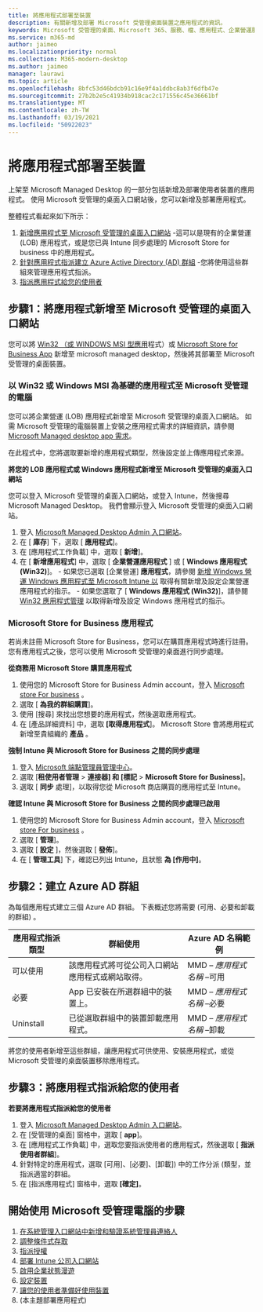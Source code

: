 ```yaml
---
title: 將應用程式部署至裝置
description: 有關新增及部署 Microsoft 受管理桌面裝置之應用程式的資訊。
keywords: Microsoft 受管理的桌面、Microsoft 365、服務、檔、應用程式、企業營運服務應用程式、LOB 應用程式
ms.service: m365-md
author: jaimeo
ms.localizationpriority: normal
ms.collection: M365-modern-desktop
ms.author: jaimeo
manager: laurawi
ms.topic: article
ms.openlocfilehash: 8bfc53d46bdcb91c16e9f4a1ddbc8ab3f6dfb47e
ms.sourcegitcommit: 27b2b2e5c41934b918cac2c171556c45e36661bf
ms.translationtype: MT
ms.contentlocale: zh-TW
ms.lasthandoff: 03/19/2021
ms.locfileid: "50922023"
---
```

# <a name="deploy-apps-to-devices"></a>將應用程式部署至裝置
上架至 Microsoft Managed Desktop 的一部分包括新增及部署使用者裝置的應用程式。 使用 Microsoft 受管理的桌面入口網站後，您可以新增及部署應用程式。 

整體程式看起來如下所示：
1. [新增應用程式至 Microsoft 受管理的桌面入口網站](#1) -這可以是現有的企業營運 (LOB) 應用程式，或是您已與 Intune 同步處理的 Microsoft Store for business 中的應用程式。 
2. [針對應用程式指派建立 Azure Active Directory (AD) 群組](#2) -您將使用這些群組來管理應用程式指派。
3. [指派應用程式給您的使用者](#3)

<span id="1" />

## <a name="step-1-add-apps-to-microsoft-managed-desktop-portal"></a>步驟1：將應用程式新增至 Microsoft 受管理的桌面入口網站
您可以將 [Win32 （或 WINDOWS MSI 型應用](#lob-apps)程式）或 [Microsoft Store for Business App](#msfb-apps) 新增至 microsoft managed desktop，然後將其部署至 Microsoft 受管理的桌面裝置。

<span id="lob-apps">

###  <a name="win32-or-windows-msi-based-apps-to-microsoft-managed-desktop"></a>以 Win32 或 Windows MSI 為基礎的應用程式至 Microsoft 受管理的電腦

您可以將企業營運 (LOB) 應用程式新增至 Microsoft 受管理的桌面入口網站。 如需 Microsoft 受管理的電腦裝置上安裝之應用程式需求的詳細資訊，請參閱 [Microsoft Managed desktop app 需求](../service-description/mmd-app-requirements.md)。

在此程式中，您將選取要新增的應用程式類型，然後設定並上傳應用程式來源。 

**將您的 LOB 應用程式或 Windows 應用程式新增至 Microsoft 受管理的桌面入口網站**

您可以登入 Microsoft 受管理的桌面入口網站，或登入 Intune，然後搜尋 Microsoft Managed Desktop。 我們會顯示登入 Microsoft 受管理的桌面入口網站。 

1.    登入 [Microsoft Managed Desktop Admin 入口網站](https://aka.ms/mmdportal)。 
2.    在 [ **庫存**] 下，選取 [ **應用程式**]。
3.    在 [應用程式工作負載] 中，選取 [ **新增**]。
4.    在 [ **新增應用程式**] 中，選取 [ **企業營運應用程式** ] 或 [ **Windows 應用程式 (Win32)**]。
    - 如果您已選取 [企業營運] **應用程式**，請參閱 [新增 Windows 營運 Windows 應用程式至 Microsoft Intune 以](/intune/lob-apps-windows) 取得有關新增及設定企業營運應用程式的指示。
    - 如果您選取了 [ **Windows 應用程式 (Win32)**]，請參閱 [Win32 應用程式管理](/intune/apps-win32-app-management) 以取得新增及設定 Windows 應用程式的指示。

<span id="msfb-apps">

### <a name="microsoft-store-for-business-apps"></a>Microsoft Store for Business 應用程式
若尚未註冊 Microsoft Store for Business，您可以在購買應用程式時進行註冊。 您有應用程式之後，您可以使用 Microsoft 受管理的桌面進行同步處理。 

**從商務用 Microsoft Store 購買應用程式**

1. 使用您的 Microsoft Store for Business Admin account，登入 [Microsoft store For business](https://businessstore.microsoft.com) 。
2. 選取 [ **為我的群組購買**]。
3. 使用 [搜尋] 來找出您想要的應用程式，然後選取應用程式。
4. 在 [產品詳細資料] 中，選取 **[取得應用程式**]。 Microsoft Store 會將應用程式新增至貴組織的 **產品** 。

**強制 Intune 與 Microsoft Store for Business 之間的同步處理**
1. 登入 [Microsoft 端點管理員管理中心](https://go.microsoft.com/fwlink/?linkid=2109431)。
2. 選取 [**租使用者管理**  >  **連接器] 和 [標記**  >  **Microsoft Store for Business**]。
3. 選取 [ **同步** 處理]，以取得您從 Microsoft 商店購買的應用程式至 Intune。

**確認 Intune 與 Microsoft Store for Business 之間的同步處理已啟用**
1. 使用您的 Microsoft Store for Business Admin account，登入 [Microsoft store For business](https://businessstore.microsoft.com) 。
2. 選取 [ **管理**]。
3. 選取 [ **設定** ]，然後選取 [ **發佈**]。
4. 在 [ **管理工具**] 下，確認已列出 Intune，且狀態 **為 [作用中]**。  

<span id="2" />

## <a name="step-2-create-azure-ad-groups"></a>步驟2：建立 Azure AD 群組

為每個應用程式建立三個 Azure AD 群組。 下表概述您將需要 (可用、必要和卸載的群組) 。 

應用程式指派類型 |    群組使用    | Azure AD 名稱範例
--- | --- | ---
可以使用 |  該應用程式將可從公司入口網站應用程式或網站取得。 | MMD – *應用程式名稱* –可用
必要 |  App 已安裝在所選群組中的裝置上。 | MMD – *應用程式名稱* –必要
Uninstall |  已從選取群組中的裝置卸載應用程式。 | MMD – *應用程式名稱* –卸載

將您的使用者新增至這些群組，讓應用程式可供使用、安裝應用程式，或從 Microsoft 受管理的桌面裝置移除應用程式。 

<span id="3" />

## <a name="step-3-assign-apps-to-your-users"></a>步驟3：將應用程式指派給您的使用者

**若要將應用程式指派給您的使用者**

1. 登入 [Microsoft Managed Desktop Admin 入口網站](https://aka.ms/mmdportal)。
2. 在 [受管理的桌面] 窗格中，選取 [ **app**]。
3. 在 [應用程式工作負載] 中，選取您要指派使用者的應用程式，然後選取 [ **指派使用者群組**]。
4. 針對特定的應用程式，選取 [可用]、[必要]、[卸載]) 中的工作分派 (類型，並指派適當的群組。
5. 在 [指派應用程式] 窗格中，選取 **[確定]**。


## <a name="steps-to-get-started-with-microsoft-managed-desktop"></a>開始使用 Microsoft 受管理電腦的步驟

1. [在系統管理入口網站中新增和驗證系統管理員連絡人](add-admin-contacts.md)
2. [調整條件式存取](conditional-access.md)
3. [指派授權](assign-licenses.md)
4. [部署 Intune 公司入口網站](company-portal.md)
5. [啟用企業狀態漫遊](enterprise-state-roaming.md)
6. [設定裝置](set-up-devices.md)
7. [讓您的使用者準備好使用裝置](get-started-devices.md)
8.  (本主題部署應用程式) 


<!--# Preparing apps for Microsoft Managed Desktop

This topic is the target for 2 "Learn more" links in the Admin Portal (aka.ms/app-overview;app-package); also target for link from Online resources (aka.ms/app-overviewmmd-app-prep) do not delete.

-->
